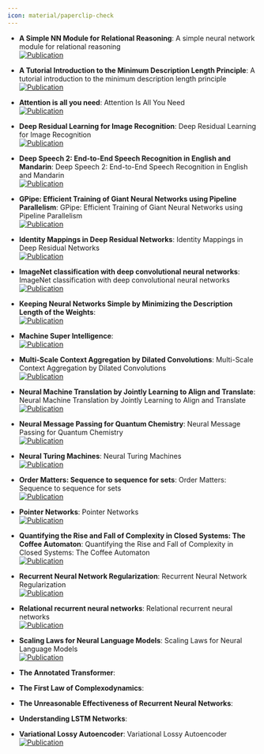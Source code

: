 ```yaml
---
icon: material/paperclip-check
---
```


- **A Simple NN Module for Relational Reasoning**: A simple neural network module for relational reasoning  
	[![Publication](https://img.shields.io/badge/Publication-Citations:45-blue?style=for-the-badge&logo=bookstack)](https://doi.org/10.1016/j.ijar.2005.06.016) 
- **A Tutorial Introduction to the Minimum Description Length Principle**: A tutorial introduction to the minimum description length principle  
	[![Publication](https://img.shields.io/badge/Publication-Citations:23-blue?style=for-the-badge&logo=bookstack)](https://doi.org/10.7551/mitpress/1114.003.0005) 
- **Attention is all you need**: Attention Is All You Need  
	[![Publication](https://img.shields.io/badge/Publication-Citations:6-blue?style=for-the-badge&logo=bookstack)](https://doi.org/10.5040/9781350101272.00000005) 
- **Deep Residual Learning for Image Recognition**: Deep Residual Learning for Image Recognition  
	[![Publication](https://img.shields.io/badge/Publication-Citations:119907-blue?style=for-the-badge&logo=bookstack)](https://doi.org/10.1109/cvpr.2016.90) 
- **Deep Speech 2: End-to-End Speech Recognition in English and Mandarin**: Deep Speech 2: End-to-End Speech Recognition in English and Mandarin  
	[![Publication](https://img.shields.io/badge/Publication-Citations:3-blue?style=for-the-badge&logo=bookstack)](https://doi.org/10.1007/978-3-030-14596-5_12) 
- **GPipe: Efficient Training of Giant Neural Networks using Pipeline Parallelism**: GPipe: Efficient Training of Giant Neural Networks using Pipeline Parallelism  
	[![Publication](https://img.shields.io/badge/Publication-Citations:0-blue?style=for-the-badge&logo=bookstack)](https://doi.org/10.21203/rs.3.rs-3596530/) 
- **Identity Mappings in Deep Residual Networks**: Identity Mappings in Deep Residual Networks  
	[![Publication](https://img.shields.io/badge/Publication-Citations:4143-blue?style=for-the-badge&logo=bookstack)](https://doi.org/10.1007/978-3-319-46493-0_38) 
- **ImageNet classification with deep convolutional neural networks**: ImageNet classification with deep convolutional neural networks  
	[![Publication](https://img.shields.io/badge/Publication-Citations:23179-blue?style=for-the-badge&logo=bookstack)](https://doi.org/10.1145/3065386) 
- **Keeping Neural Networks Simple by Minimizing the Description Length of the Weights**:   
	[![Publication](https://img.shields.io/badge/Publication-Citations:N/A-blue?style=for-the-badge&logo=bookstack)](colt93) 
- **Machine Super Intelligence**:   
	[![Publication](https://img.shields.io/badge/Publication-Citations:N/A-blue?style=for-the-badge&logo=bookstack)](Machine_Super_Intelligence) 
- **Multi-Scale Context Aggregation by Dilated Convolutions**: Multi-Scale Context Aggregation by Dilated Convolutions  
	[![Publication](https://img.shields.io/badge/Publication-Citations:33-blue?style=for-the-badge&logo=bookstack)](https://doi.org/10.1007/s11042-018-5653-x) 
- **Neural Machine Translation by Jointly Learning to Align and Translate**: Neural Machine Translation by Jointly Learning to Align and Translate  
	[![Publication](https://img.shields.io/badge/Publication-Citations:10-blue?style=for-the-badge&logo=bookstack)](https://doi.org/10.18653/v1/2021.emnlp-main.1) 
- **Neural Message Passing for Quantum Chemistry**: Neural Message Passing for Quantum Chemistry  
	[![Publication](https://img.shields.io/badge/Publication-Citations:0-blue?style=for-the-badge&logo=bookstack)](https://doi.org/10.1021/acs.jcim.4c00311.s001) 
- **Neural Turing Machines**: Neural Turing Machines  
	[![Publication](https://img.shields.io/badge/Publication-Citations:0-blue?style=for-the-badge&logo=bookstack)](https://doi.org/10.1109/icecce52056.2021.9514138) 
- **Order Matters: Sequence to sequence for sets**: Order Matters: Sequence to sequence for sets  
	[![Publication](https://img.shields.io/badge/Publication-Citations:0-blue?style=for-the-badge&logo=bookstack)](https://doi.org/10.32388/bypvza) 
- **Pointer Networks**: Pointer Networks  
	[![Publication](https://img.shields.io/badge/Publication-Citations:0-blue?style=for-the-badge&logo=bookstack)](https://doi.org/10.3724/sp.j.1001.2011.03743) 
- **Quantifying the Rise and Fall of Complexity in Closed Systems: The Coffee Automaton**: Quantifying the Rise and Fall of Complexity in Closed Systems: The Coffee Automaton  
	[![Publication](https://img.shields.io/badge/Publication-Citations:0-blue?style=for-the-badge&logo=bookstack)](https://doi.org/10.7228/manchester/9781526119056.003.0003) 
- **Recurrent Neural Network Regularization**: Recurrent Neural Network Regularization  
	[![Publication](https://img.shields.io/badge/Publication-Citations:0-blue?style=for-the-badge&logo=bookstack)](https://doi.org/10.23952/jnfa.2022.10) 
- **Relational recurrent neural networks**: Relational recurrent neural networks  
	[![Publication](https://img.shields.io/badge/Publication-Citations:0-blue?style=for-the-badge&logo=bookstack)](https://doi.org/10.15398/jlm.v7i1.218) 
- **Scaling Laws for Neural Language Models**: Scaling Laws for Neural Language Models  
	[![Publication](https://img.shields.io/badge/Publication-Citations:2-blue?style=for-the-badge&logo=bookstack)](https://doi.org/10.21437/interspeech.2021-1644) 
- **The Annotated Transformer**:   
	
- **The First Law of Complexodynamics**:   
	
- **The Unreasonable Effectiveness of Recurrent Neural Networks**:   
	
- **Understanding LSTM Networks**:   
	
- **Variational Lossy Autoencoder**: Variational Lossy Autoencoder  
	[![Publication](https://img.shields.io/badge/Publication-Citations:0-blue?style=for-the-badge&logo=bookstack)](https://doi.org/10.12792/icisip2022.036) 
